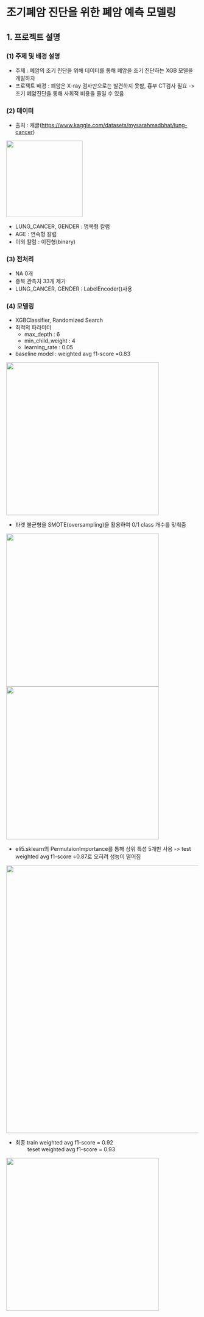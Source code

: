 # 조기폐암 진단을 위한 폐암 예측 모델링

## 1. 프로젝트 설명

### (1) 주제 및 배경 설명
- 주제 : 폐암의 조기 진단을 위해 데이터를 통해 폐암을 조기 진단하는 XGB 모델을 개발하자
- 프로젝트 배경 : 폐암은 X-ray 검사만으로는 발견하지 못함, 흉부 CT검사 필요 -> 조기 폐암진단을 통해 사회적 비용을 줄일 수 있음

### (2) 데이터 
- 출처 : 캐글(https://www.kaggle.com/datasets/mysarahmadbhat/lung-cancer)

<img width = "200" src="https://user-images.githubusercontent.com/102526342/222624862-751350a9-82d0-4db0-a8e4-29f97c889c67.png">


- LUNG_CANCER, GENDER : 명목형 칼럼
- AGE : 연속형 칼럼
- 이외 칼럼 : 이진형(binary)

### (3) 전처리
- NA 0개
- 증복 관측치 33개 제거
- LUNG_CANCER, GENDER : LabelEncoder()사용

### (4) 모델링
- XGBClassifier, Randomized Search
- 최적의 파라미터
    - max_depth : 6
    - min_child_weight : 4
    - learning_rate : 0.05
- baseline model : weighted avg f1-score =0.83

<img width = "400" src="https://user-images.githubusercontent.com/102526342/222626251-adc461b3-7dfe-4c00-a406-38a3b8b075d0.png">

- 타겟 불균형을 SMOTE(oversampling)을 활용하여 0/1 class 개수를 맞춰줌
<img width = "400" src="https://user-images.githubusercontent.com/102526342/222626528-d31e571c-477f-4c3a-995e-2b7d57d77b37.png">

<img width = "400" src="https://user-images.githubusercontent.com/102526342/222626552-117633cc-e695-4ff7-b425-89a443ef43f4.png">

- eli5.sklearn의 PermutaionImportance를 통해 상위 특성 5개만 사용 -> test weighted avg f1-score =0.87로 오히려 성능이 떨어짐

<img width = "700" src="https://user-images.githubusercontent.com/102526342/222628592-db667c60-3cd5-4e15-a318-e73171ec63fd.png">


- 최종 train weighted avg f1-score = 0.92<br>
 &nbsp;&nbsp;&nbsp;&nbsp;&nbsp;&nbsp;&nbsp; teset weighted avg f1-score = 0.93

<img width = "400" src="https://user-images.githubusercontent.com/102526342/222626588-cb256710-5812-4be5-bdb3-0c10fbc57bdb.png">

